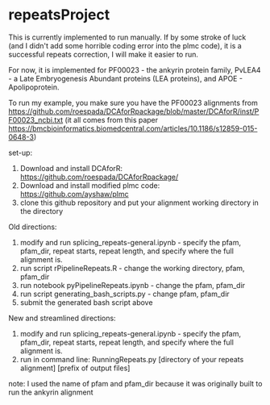 # repeatsProject
This is currently implemented to run manually. If by some stroke of luck (and I didn't add some horrible coding error into the plmc code), it is a successful repeats correction, I will make it easier to run.

For now, it is implemented for PF00023 - the ankyrin protein family, PvLEA4 - a Late Embryogenesis Abundant proteins (LEA proteins), and APOE - Apolipoprotein. 

To run my example, you make sure you have the PF00023 alignments from https://github.com/roespada/DCAforRpackage/blob/master/DCAforR/inst/PF00023_ncbi.txt (it all comes from this paper https://bmcbioinformatics.biomedcentral.com/articles/10.1186/s12859-015-0648-3)

set-up:
1) Download and install DCAforR:
https://github.com/roespada/DCAforRpackage/
2) Download and install modified plmc code: https://github.com/ayshaw/plmc
3) clone this github repository and put your alignment working directory in the directory

Old directions:
1) modify and run splicing_repeats-general.ipynb - specify the pfam, pfam_dir, repeat starts, repeat length, and specify where the full alignment is.
2) run script rPipelineRepeats.R - change the working directory, pfam, pfam_dir
3) run notebook pyPipelineRepeats.ipynb - change the pfam, pfam_dir
4) run script generating_bash_scripts.py - change pfam, pfam_dir
5) submit the generated bash script above

New and streamlined directions:
1) modify and run splicing_repeats-general.ipynb - specify the pfam, pfam_dir, repeat starts, repeat length, and specify where the full alignment is.
2) run in command line: RunningRepeats.py [directory of your repeats alignment] [prefix of output files]

note: I used the name of pfam and pfam_dir because it was originally built to run the ankyrin alignment

